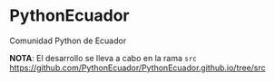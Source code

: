 # PythonEcuador

Comunidad Python de Ecuador

**NOTA**: El desarrollo se lleva a cabo en la rama `src` https://github.com/PythonEcuador/PythonEcuador.github.io/tree/src
